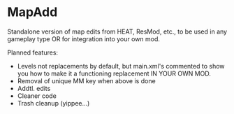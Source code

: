 # MapAdd
Standalone version of map edits from HEAT, ResMod, etc., to be used in any gameplay type OR for integration into your own mod.

Planned features:
- Levels not replacements by default, but main.xml's commented to show you how to make it a functioning replacement IN YOUR OWN MOD.
- Removal of unique MM key when above is done
- Addtl. edits
- Cleaner code
- Trash cleanup (yippee...)
